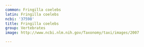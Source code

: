 ```yaml
---
common: Fringilla coelebs
latin: Fringilla coelebs
ncbi: '37598'
title: Fringilla coelebs
group: Vertebrates
image: http://www.ncbi.nlm.nih.gov/Taxonomy/taxi/images/2007

---
```

